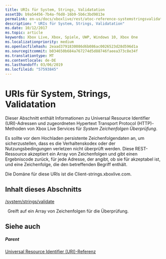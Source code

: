 ```yaml
---
title: URIs für System, Strings, Validatation
assetID: b9a54456-7b4a-f6d8-16b9-5b6c3bd9813e
permalink: en-us/docs/xboxlive/rest/atoc-reference-systemstringsvalidate.html
description: " URIs für System, Strings, Validatation"
ms.date: 10/12/2017
ms.topic: article
keywords: Xbox Live, Xbox, Spiele, UWP, Windows 10, Xbox One
ms.localizationpriority: medium
ms.openlocfilehash: 2eaad3791830086d6b086ac0026523d28d596d1a
ms.sourcegitcommit: b034650b684a767274d5d88746faeea373c8e34f
ms.translationtype: MT
ms.contentlocale: de-DE
ms.lasthandoff: 03/06/2019
ms.locfileid: "57593845"
---
```

# <a name="system-strings-validatation-uris"></a>URIs für System, Strings, Validatation
 
Dieser Abschnitt enthält Informationen zu Universal Resource Identifier (URI)-Adressen und zugeordneten Hypertext Transport Protocol (HTTP)-Methoden von Xbox Live Services für *System Zeichenfolgen Überprüfung*.
 
Es sollte vor dem Hochladen persistente Zeichenfolgendaten an, um sicherzustellen, dass es die Verhaltenskodex oder der Nutzungsbedingungen verletzen nicht überprüft werden. Diese REST-Ressource akzeptiert ein Array von Zeichenfolgen und gibt einen Ergebniscode zurück, für jede Adresse, der angibt, ob sie für akzeptabel ist, und eine Zeichenfolge, die den betreffenden Begriff enthält.
 
Die Domäne für diese URIs ist die Client-strings.xboxlive.com.
 
<a id="ID4EQB"></a>

 
## <a name="in-this-section"></a>Inhalt dieses Abschnitts

[/system/strings/validate](uri-systemstringsvalidate.md)

&nbsp;&nbsp;Greift auf ein Array von Zeichenfolgen für die Überprüfung.
 
<a id="ID4EWB"></a>

 
## <a name="see-also"></a>Siehe auch
 
<a id="ID4EYB"></a>

 
##### <a name="parent"></a>Parent 

[Universal Resource Identifier (URI)-Referenz](../atoc-xboxlivews-reference-uris.md)

   
